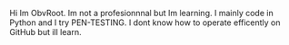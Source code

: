 Hi Im ObvRoot. Im not a profesionnnal but Im learning. 
I mainly code in Python and I try PEN-TESTING. 
I dont know how to operate efficently on GitHub but ill learn.
